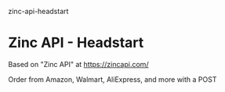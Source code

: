 zinc-api-headstart
# Zinc API - Headstart

Based on "Zinc API" at https://zincapi.com/

Order from Amazon, Walmart, AliExpress, and more with a POST

